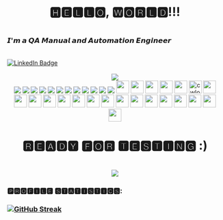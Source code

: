 
<h1 align="center">🅷🅴🅻🅻🅾, 🆆🅾🆁🅻🅳!!!<h1>
 <h3>𝙄'𝙢 𝙖 𝙌𝘼 𝙈𝙖𝙣𝙪𝙖𝙡 𝙖𝙣𝙙 𝘼𝙪𝙩𝙤𝙢𝙖𝙩𝙞𝙤𝙣 𝙀𝙣𝙜𝙞𝙣𝙚𝙚𝙧 </h3>
  </div><br>
  <a href="https://www.linkedin.com/in/yuliia-ra/"> <img src="https://img.shields.io/badge/LinkedIn-blue?style=for-the-badge&logo=linkedin&logoColor=white" alt="LinkedIn Badge"/>
  </a>  
 </div>
<br><br>
<div align="center">
  <img src="https://static.boredpanda.com/blog/wp-content/uploads/2020/09/5f55dcc4a6220_bk0gsq7n31l51__700.jpg">
    </div>
   <div align="center">
<img src="https://img.shields.io/badge/JavaScript-323330?style=for-the-badge&logo=javascript&logoColor=F7DF1E"> <img src="https://img.shields.io/badge/Python-FFD43B?style=for-the-badge&logo=python&logoColor=blue"> <img src="https://img.shields.io/badge/HTML5-E34F26?style=for-the-badge&logo=html5&logoColor=white">  <img src="https://img.shields.io/badge/MySQL-005C84?style=for-the-badge&logo=mysql&logoColor=white"> <img src="https://img.shields.io/badge/CSS3-1572B6?style=for-the-badge&logo=css3&logoColor=white"> <img src="https://img.shields.io/badge/Postman-FF6C37?style=for-the-badge&logo=Postman&logoColor=white"> <img src="https://img.shields.io/badge/GIT-E44C30?style=for-the-badge&logo=git&logoColor=white"> <img src="https://img.shields.io/badge/Jira-0052CC?style=for-the-badge&logo=Jira&logoColor=white"> <img src="https://img.shields.io/badge/PyCharm-000000.svg?&style=for-the-badge&logo=PyCharm&logoColor=white"> <img src="https://img.shields.io/badge/Selenium%20WebDriver-1572B6?style=for-the-badge&logo=Selenium&logoColor=white"> <img src="https://img.shields.io/badge/WebStorm-007ACC?style=for-the-badge&logo=WebStorm&logoColor=white"> <img src="https://img.shields.io/badge/Confluence-1572B6?style=for-the-badge&logo=Confluence&logoColor=white"> <img src="https://img.shields.io/badge/Selenium-43B02A?style=for-the-badge&logo=Selenium&logoColor=white" height="30" /> <img src="https://img.shields.io/badge/VSCode-0078D4?style=for-the-badge&logo=visual%20studio%20code&logoColor=white" height="30" /> <img src="https://img.shields.io/badge/GitHub-100000?style=for-the-badge&logo=github&logoColor=white" height="30" /> <img src="https://img.shields.io/badge/windows%20terminal-4D4D4D?style=for-the-badge&logo=windows%20terminal&logoColor=white" height="30" /> <img src="https://img.shields.io/badge/Node.js-339933?style=for-the-badge&logo=nodedotjs&logoColor=white" height="30" /> <img src="https://img.shields.io/badge/Codewars-B1361E?style=for-the-badge&logo=Codewars&logoColor=white" alt="cwlogo" title="cw" height="30" /> <img src="https://img.shields.io/badge/Stack_Overflow-FE7A16?style=for-the-badge&logo=stack-overflow&logoColor=white" height="30" /> <img src="https://img.shields.io/badge/Slack-4A154B?style=for-the-badge&logo=slack&logoColor=white" height="30" /> <img src="https://img.shields.io/badge/Zoom-2D8CFF?style=for-the-badge&logo=zoom&logoColor=white" height="30" /> <img src="https://img.shields.io/badge/VirtualBox-21416b?style=for-the-badge&logo=VirtualBox&logoColor=white" height="30" /> <img src="https://img.shields.io/badge/sublime_text-%23575757.svg?&style=for-the-badge&logo=sublime-text&logoColor=important" height="30" /> <img src="https://img.shields.io/badge/Snyk-4C4A73?style=for-the-badge&logo=snyk&logoColor=white" height="30" /> <img src="https://img.shields.io/badge/Lighthouse-F44B21?style=for-the-badge&logo=Lighthouse&logoColor=white" height="30" /> <img src="https://img.shields.io/badge/Google_chrome-4285F4?style=for-the-badge&logo=Google-chrome&logoColor=white" height="30" /> <img src="https://img.shields.io/badge/Firefox_Browser-FF7139?style=for-the-badge&logo=Firefox-Browser&logoColor=white" height="30" /> <img src="https://img.shields.io/badge/Microsoft_Edge-0078D7?style=for-the-badge&logo=Microsoft-edge&logoColor=white" height="30" /> <img src="https://img.shields.io/badge/Opera-FF1B2D?style=for-the-badge&logo=Opera&logoColor=white" height="30" /> <img src="https://img.shields.io/badge/Safari-FF1B2D?style=for-the-badge&logo=Safari&logoColor=white" height="30" /> <img src="https://img.shields.io/badge/Android-3DDC84?style=for-the-badge&logo=android&logoColor=white" height="30" />  <img src="https://img.shields.io/badge/Windows-0078D6?style=for-the-badge&logo=windows&logoColor=white" height="30" /> <img src="https://img.shields.io/badge/iOS-000000?style=for-the-badge&logo=ios&logoColor=white" height="30" /> <img src="https://img.shields.io/badge/mac%20os-000000?style=for-the-badge&logo=apple&logoColor=white" height="30" /> 
   </div>
 <h1 align="center">🆁🅴🅰🅳🆈 🅵🅾🆁 🆃🅴🆂🆃🅸🅽🅶 :)<h1>
 
  <div align="center">
  <img src="https://media1.tenor.com/m/P4DcA8dP_wUAAAAC/bugcat-loading.gif">
    </div>
  <h3>🅿🆁🅾🅵🅸🅻🅴 🆂🆃🅰🆃🅸🆂🆃🅸🅲🆂:<h3>
  
[![GitHub Streak](http://github-readme-streak-stats.herokuapp.com?user=JuliaRado&theme=prussian&hide_border=)](https://git.io/streak-stats)
   
<!--
**JuliaRado/JuliaRado** is a ✨ _special_ ✨ repository because its `README.md` (this file) appears on your GitHub profile.

Here are some ideas to get you started:

- 🔭 I’m currently working on ...
- 🌱 I’m currently learning ...
- 👯 I’m looking to collaborate on ...
- 🤔 I’m looking for help with ...
- 💬 Ask me about ...
- 📫 How to reach me: ...
- 😄 Pronouns: ...
- ⚡ Fun fact: ...
-->
